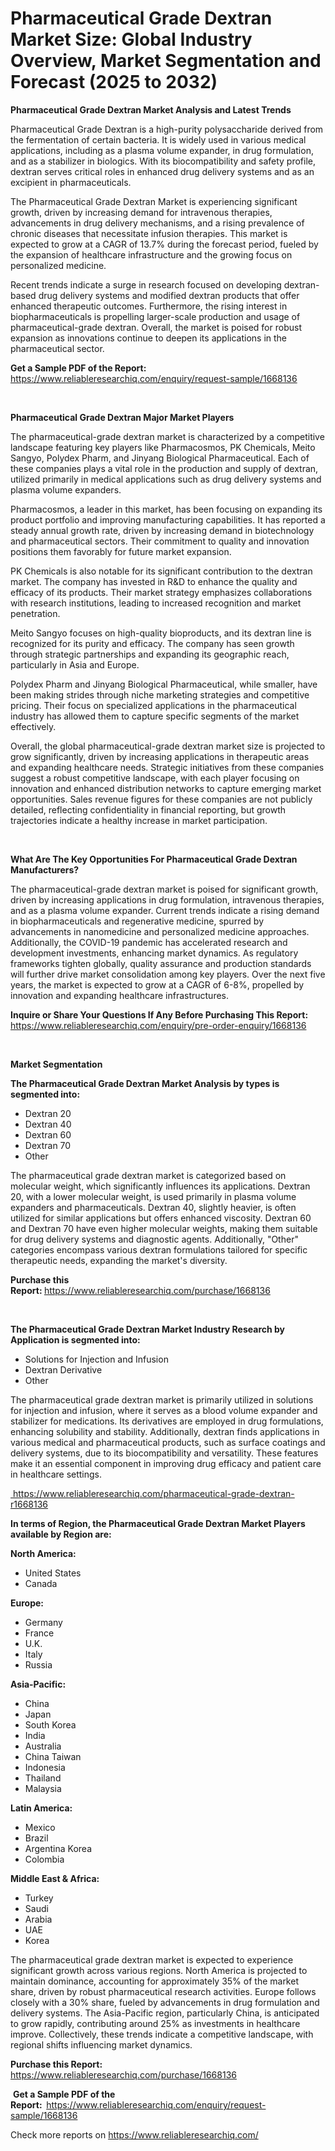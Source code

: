 <p><h1>Pharmaceutical Grade Dextran Market Size: Global Industry Overview, Market Segmentation and Forecast (2025 to 2032)</h1></p><p><strong>Pharmaceutical Grade Dextran Market Analysis and Latest Trends</strong></p>
<p><p>Pharmaceutical Grade Dextran is a high-purity polysaccharide derived from the fermentation of certain bacteria. It is widely used in various medical applications, including as a plasma volume expander, in drug formulation, and as a stabilizer in biologics. With its biocompatibility and safety profile, dextran serves critical roles in enhanced drug delivery systems and as an excipient in pharmaceuticals.</p><p>The Pharmaceutical Grade Dextran Market is experiencing significant growth, driven by increasing demand for intravenous therapies, advancements in drug delivery mechanisms, and a rising prevalence of chronic diseases that necessitate infusion therapies. This market is expected to grow at a CAGR of 13.7% during the forecast period, fueled by the expansion of healthcare infrastructure and the growing focus on personalized medicine. </p><p>Recent trends indicate a surge in research focused on developing dextran-based drug delivery systems and modified dextran products that offer enhanced therapeutic outcomes. Furthermore, the rising interest in biopharmaceuticals is propelling larger-scale production and usage of pharmaceutical-grade dextran. Overall, the market is poised for robust expansion as innovations continue to deepen its applications in the pharmaceutical sector.</p></p>
<p><strong>Get a Sample PDF of the Report:&nbsp;</strong> <a href="https://www.reliableresearchiq.com/enquiry/request-sample/1668136?utm_campaign=2212&utm_medium=2&utm_source=Github&utm_content=ia&utm_term=08032025&utm_id=pharmaceutical-grade-dextran">https://www.reliableresearchiq.com/enquiry/request-sample/1668136</a></p>
<p>&nbsp;</p>
<p><strong>Pharmaceutical Grade Dextran Major Market Players</strong></p>
<p><p>The pharmaceutical-grade dextran market is characterized by a competitive landscape featuring key players like Pharmacosmos, PK Chemicals, Meito Sangyo, Polydex Pharm, and Jinyang Biological Pharmaceutical. Each of these companies plays a vital role in the production and supply of dextran, utilized primarily in medical applications such as drug delivery systems and plasma volume expanders.</p><p>Pharmacosmos, a leader in this market, has been focusing on expanding its product portfolio and improving manufacturing capabilities. It has reported a steady annual growth rate, driven by increasing demand in biotechnology and pharmaceutical sectors. Their commitment to quality and innovation positions them favorably for future market expansion.</p><p>PK Chemicals is also notable for its significant contribution to the dextran market. The company has invested in R&D to enhance the quality and efficacy of its products. Their market strategy emphasizes collaborations with research institutions, leading to increased recognition and market penetration.</p><p>Meito Sangyo focuses on high-quality bioproducts, and its dextran line is recognized for its purity and efficacy. The company has seen growth through strategic partnerships and expanding its geographic reach, particularly in Asia and Europe.</p><p>Polydex Pharm and Jinyang Biological Pharmaceutical, while smaller, have been making strides through niche marketing strategies and competitive pricing. Their focus on specialized applications in the pharmaceutical industry has allowed them to capture specific segments of the market effectively.</p><p>Overall, the global pharmaceutical-grade dextran market size is projected to grow significantly, driven by increasing applications in therapeutic areas and expanding healthcare needs. Strategic initiatives from these companies suggest a robust competitive landscape, with each player focusing on innovation and enhanced distribution networks to capture emerging market opportunities. Sales revenue figures for these companies are not publicly detailed, reflecting confidentiality in financial reporting, but growth trajectories indicate a healthy increase in market participation.</p></p>
<p>&nbsp;</p>
<p><strong>What Are The Key Opportunities For Pharmaceutical Grade Dextran Manufacturers?</strong></p>
<p><p>The pharmaceutical-grade dextran market is poised for significant growth, driven by increasing applications in drug formulation, intravenous therapies, and as a plasma volume expander. Current trends indicate a rising demand in biopharmaceuticals and regenerative medicine, spurred by advancements in nanomedicine and personalized medicine approaches. Additionally, the COVID-19 pandemic has accelerated research and development investments, enhancing market dynamics. As regulatory frameworks tighten globally, quality assurance and production standards will further drive market consolidation among key players. Over the next five years, the market is expected to grow at a CAGR of 6-8%, propelled by innovation and expanding healthcare infrastructures.</p></p>
<p><strong>Inquire or Share Your Questions If Any Before Purchasing This Report:</strong> <a href="https://www.reliableresearchiq.com/enquiry/pre-order-enquiry/1668136?utm_campaign=2212&utm_medium=2&utm_source=Github&utm_content=ia&utm_term=08032025&utm_id=pharmaceutical-grade-dextran">https://www.reliableresearchiq.com/enquiry/pre-order-enquiry/1668136</a></p>
<p>&nbsp;</p>
<p><strong>Market Segmentation</strong></p>
<p><strong>The Pharmaceutical Grade Dextran Market Analysis by types is segmented into:</strong></p>
<p><ul><li>Dextran 20</li><li>Dextran 40</li><li>Dextran 60</li><li>Dextran 70</li><li>Other</li></ul></p>
<p><p>The pharmaceutical grade dextran market is categorized based on molecular weight, which significantly influences its applications. Dextran 20, with a lower molecular weight, is used primarily in plasma volume expanders and pharmaceuticals. Dextran 40, slightly heavier, is often utilized for similar applications but offers enhanced viscosity. Dextran 60 and Dextran 70 have even higher molecular weights, making them suitable for drug delivery systems and diagnostic agents. Additionally, "Other" categories encompass various dextran formulations tailored for specific therapeutic needs, expanding the market's diversity.</p></p>
<p><strong>Purchase this Report:&nbsp;</strong><a href="https://www.reliableresearchiq.com/purchase/1668136?utm_campaign=2212&utm_medium=2&utm_source=Github&utm_content=ia&utm_term=08032025&utm_id=pharmaceutical-grade-dextran">https://www.reliableresearchiq.com/purchase/1668136</a></p>
<p>&nbsp;</p>
<p><strong>The Pharmaceutical Grade Dextran Market Industry Research by Application is segmented into:</strong></p>
<p><ul><li>Solutions for Injection and Infusion</li><li>Dextran Derivative</li><li>Other</li></ul></p>
<p><p>The pharmaceutical grade dextran market is primarily utilized in solutions for injection and infusion, where it serves as a blood volume expander and stabilizer for medications. Its derivatives are employed in drug formulations, enhancing solubility and stability. Additionally, dextran finds applications in various medical and pharmaceutical products, such as surface coatings and delivery systems, due to its biocompatibility and versatility. These features make it an essential component in improving drug efficacy and patient care in healthcare settings.</p></p>
<p><a href="https://www.reliableresearchiq.com/pharmaceutical-grade-dextran-r1668136?utm_campaign=2212&utm_medium=2&utm_source=Github&utm_content=ia&utm_term=08032025&utm_id=pharmaceutical-grade-dextran">&nbsp;https://www.reliableresearchiq.com/pharmaceutical-grade-dextran-r1668136</a></p>
<p><strong>In terms of Region, the Pharmaceutical Grade Dextran Market Players available by Region are:</strong></p>
<p>
    <p> <strong> North America: </strong>
        <ul>
            <li>United States</li>
            <li>Canada</li>
        </ul>
        </p> 
    <p> <strong> Europe: </strong>
        <ul>
            <li>Germany</li>
            <li>France</li>
            <li>U.K.</li>
            <li>Italy</li>
            <li>Russia</li>
        </ul>
        </p> 
    <p> <strong> Asia-Pacific: </strong>
        <ul>
            <li>China</li>
            <li>Japan</li>
            <li>South Korea</li>
            <li>India</li>
            <li>Australia</li>
            <li>China Taiwan</li>
            <li>Indonesia</li>
            <li>Thailand</li>
            <li>Malaysia</li>
        </ul>
        </p> 
    <p> <strong> Latin America: </strong>
        <ul>
            <li>Mexico</li>
            <li>Brazil</li>
            <li>Argentina Korea</li>
            <li>Colombia</li>
        </ul>
        </p> 
    <p> <strong> Middle East & Africa: </strong>
        <ul>
            <li>Turkey</li>
            <li>Saudi</li>
            <li>Arabia</li>
            <li>UAE</li>
            <li>Korea</li>
        </ul>
    </p>
    </p>
<p><p>The pharmaceutical grade dextran market is expected to experience significant growth across various regions. North America is projected to maintain dominance, accounting for approximately 35% of the market share, driven by robust pharmaceutical research activities. Europe follows closely with a 30% share, fueled by advancements in drug formulation and delivery systems. The Asia-Pacific region, particularly China, is anticipated to grow rapidly, contributing around 25% as investments in healthcare improve. Collectively, these trends indicate a competitive landscape, with regional shifts influencing market dynamics.</p></p>
<p><strong>Purchase this Report: </strong><a href="https://www.reliableresearchiq.com/purchase/1668136?utm_campaign=2212&utm_medium=2&utm_source=Github&utm_content=ia&utm_term=08032025&utm_id=pharmaceutical-grade-dextran">https://www.reliableresearchiq.com/purchase/1668136</a></p>
<p>&nbsp;<strong>Get a Sample PDF of the Report:&nbsp;&nbsp;</strong><a href="https://www.reliableresearchiq.com/enquiry/request-sample/1668136?utm_campaign=2212&utm_medium=2&utm_source=Github&utm_content=ia&utm_term=08032025&utm_id=pharmaceutical-grade-dextran">https://www.reliableresearchiq.com/enquiry/request-sample/1668136</a></p>
<p><strong></strong></p>
<p>Check more reports on <a href="https://www.reliableresearchiq.com/?utm_campaign=2212&utm_medium=2&utm_source=Github&utm_content=ia&utm_term=08032025&utm_id=pharmaceutical-grade-dextran">https://www.reliableresearchiq.com/</a></p>